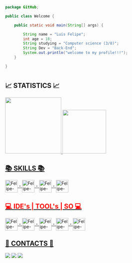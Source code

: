 
```java
package GitHub;

public class Welcome {

    public static void main(String[] args) {

        String name = "Luis Felipe";
        int age = 18;
        String studying = "Computer science (3/8)";
        String Dev = "Back-End";
        System.out.println("welcome to my profile!!!");
    }

}

```
#
 <h2><b>📈 STATISTICS 📈</b></h2>
  
  <div>
  <a href="https://github.com/luisfelipe03">
  <img height="180em" src="https://github-readme-stats.vercel.app/api?username=luisfelipe03&show_icons=true&theme=dark&include_all_commits=true&count_private=true"/>
<img height="140em" src="https://github-readme-stats.vercel.app/api/top-langs/?username=luisfelipe03&layout=compact&langs_count=7&theme=dark"/>

  
</div>
  
  
  <div>

 <h2><b>📚 SKILLS 📚</b></h2>

  <img align="center" alt="Felipe-java" height="40" width="40" src="https://cdn.jsdelivr.net/gh/devicons/devicon/icons/java/java-original.svg"> -
  <img align="center" alt="Felipe-java" height="40" width="40" src="https://cdn.jsdelivr.net/gh/devicons/devicon/icons/spring/spring-original.svg"> -
  <img align="center" alt="Felipe-java" height="40" width="40" src="https://cdn.jsdelivr.net/gh/devicons/devicon/icons/postgresql/postgresql-original.svg"> - 
<img align="center" alt="Felipe-java" height="40" width="40" src="https://cdn.jsdelivr.net/gh/devicons/devicon/icons/arduino/arduino-original.svg"> 
   <!--<img align="center" alt="Felipe-java" height="40" width="40" src="https://cdn.jsdelivr.net/gh/devicons/devicon/icons/html5/html5-original.svg"> -
  <img align="center" alt="Felipe-java" height="40" width="40" src="https://cdn.jsdelivr.net/gh/devicons/devicon/icons/css3/css3-original.svg"> 
 <img align="center" alt="Felipe-java" height="40" width="40" src="https://cdn.jsdelivr.net/gh/devicons/devicon/icons/typescript/typescript-original.svg"> -->
  
  

</div>
	
	
  <h2 style="color:red" ><b>💻 IDE's | TOOL's | SO 💻 </b></h2>
  <img align="center" alt="Felipe-java" height="40" width="40" src="https://user-images.githubusercontent.com/11943860/46922575-7017cf80-cfe1-11e8-845a-0cd198fb546c.png"> -
  <img align="center" alt="Felipe-java" height="40" width="40" src="https://cdn.jsdelivr.net/gh/devicons/devicon/icons/git/git-original.svg"> -
  <img align="center" alt="Felipe-java" height="40" width="40" src="https://cdn.jsdelivr.net/gh/devicons/devicon/icons/linux/linux-original.svg" /> -
  <img align="center" alt="Felipe-java" height="40" width="40" src="https://cdn.jsdelivr.net/gh/devicons/devicon/icons/apple/apple-original.svg" /> -
  <img align="center" alt="Felipe-java" height="40" width="40" src="https://cdn.jsdelivr.net/gh/devicons/devicon/icons/android/android-original.svg">
  <!--<img align="center" alt="Felipe-java" height="40" width="40" src="https://resources.jetbrains.com/storage/products/pycharm/img/meta/pycharm_logo_300x300.png"> -->
  <!--<img align="center" alt="Felipe-java" height="40" width="40" src="https://upload.wikimedia.org/wikipedia/commons/thumb/2/2d/Visual_Studio_Code_1.18_icon.svg/1200px-Visual_Studio_Code_1.18_icon.svg.png"> -->
  
	

  <h2><b>📲 CONTACTS 📲</b></h2>
  <a href="https://www.linkedin.com/in/luis-felipe-contrate/" target="_blank"><img src="https://img.icons8.com/color/48/000000/linkedin.png"/></a>
  <a href = "mailto: llipeandrade34@gmail.com"><img src="https://img.icons8.com/fluency/48/000000/email-open.png"/></a>
  <a href="https://www.instagram.com/luis_felipe36/" target="_blank"><img src="https://img.icons8.com/fluency/48/000000/instagram-new.png"/></a>
  <!--<a href="https://wakatime.com/@luis_felipe36"><img height="40" width="40" src="https://wakatime.com/static/img/wakatime.svg"></a>
  
  
   [Snake animation](https://github.com/luisfelipe03/luisfelipe03/blob/output/github-contribution-grid-snake.svg)-->


  

